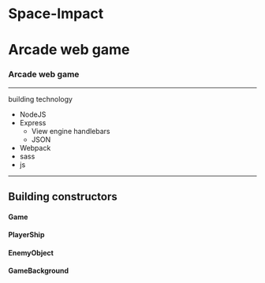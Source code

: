 # Space-Impact
Arcade web game
=======
### Arcade web game
------------


building technology

- NodeJS
- Express
    - View engine handlebars
    - JSON
- Webpack
- sass
- js

------------
## Building constructors
#### Game
#### PlayerShip
#### EnemyObject
#### GameBackground

